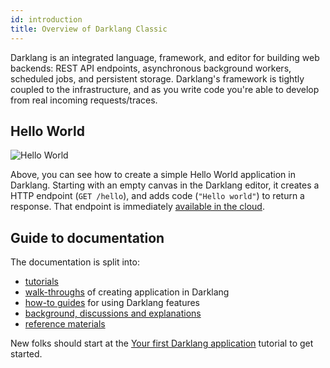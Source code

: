 ```yaml
---
id: introduction
title: Overview of Darklang Classic
---
```


Darklang is an integrated language, framework, and editor for building web
backends: REST API endpoints, asynchronous background workers, scheduled jobs,
and persistent storage. Darklang's framework is tightly coupled to the
infrastructure, and as you write code you're able to develop from real incoming
requests/traces.

## Hello World

![Hello World](/img/helloworld.gif)

Above, you can see how to create a simple Hello World application in Darklang.
Starting with an empty canvas in the Darklang editor, it creates a HTTP endpoint
(`GET /hello`), and adds code (`"Hello world"`) to return a response. That
endpoint is immediately
[available in the cloud](https://ellen-helloworld3.builtwithdark.com/hello).

## Guide to documentation

The documentation is split into:

- [tutorials](/category/tutorial)
- [walk-throughs](/category/walk-throughs) of creating application in Darklang
- [how-to guides](/category/how-to) for using Darklang features
- [background, discussions and explanations](/category/discussion)
- [reference materials](/category/reference)

New folks should start at the
[Your first Darklang application](/tutorials/first-dark-application) tutorial to
get started.
